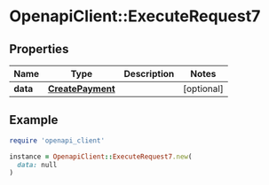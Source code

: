 # OpenapiClient::ExecuteRequest7

## Properties

| Name | Type | Description | Notes |
| ---- | ---- | ----------- | ----- |
| **data** | [**CreatePayment**](CreatePayment.md) |  | [optional] |

## Example

```ruby
require 'openapi_client'

instance = OpenapiClient::ExecuteRequest7.new(
  data: null
)
```


